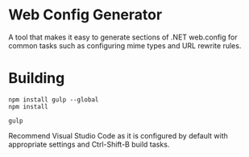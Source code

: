 # Web Config Generator

A tool that makes it easy to generate sections of .NET web.config for common tasks such as configuring mime types and URL rewrite rules.

# Building

    npm install gulp --global
    npm install
    
    gulp

Recommend Visual Studio Code as it is configured by default with appropriate settings and Ctrl-Shift-B build tasks.